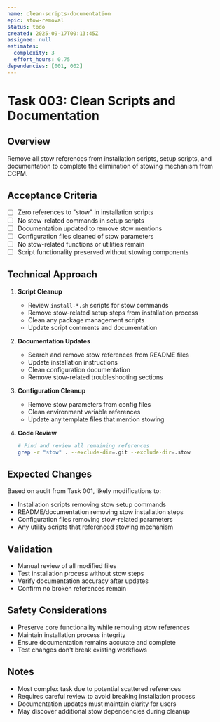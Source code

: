 ```yaml
---
name: clean-scripts-documentation
epic: stow-removal
status: todo
created: 2025-09-17T00:13:45Z
assignee: null
estimates:
  complexity: 3
  effort_hours: 0.75
dependencies: [001, 002]
---
```


# Task 003: Clean Scripts and Documentation

## Overview
Remove all stow references from installation scripts, setup scripts, and documentation to complete the elimination of stowing mechanism from CCPM.

## Acceptance Criteria
- [ ] Zero references to "stow" in installation scripts
- [ ] No stow-related commands in setup scripts
- [ ] Documentation updated to remove stow mentions
- [ ] Configuration files cleaned of stow parameters
- [ ] No stow-related functions or utilities remain
- [ ] Script functionality preserved without stowing components

## Technical Approach
1. **Script Cleanup**
   - Review `install-*.sh` scripts for stow commands
   - Remove stow-related setup steps from installation process
   - Clean any package management scripts
   - Update script comments and documentation

2. **Documentation Updates**
   - Search and remove stow references from README files
   - Update installation instructions
   - Clean configuration documentation
   - Remove stow-related troubleshooting sections

3. **Configuration Cleanup**
   - Remove stow parameters from config files
   - Clean environment variable references
   - Update any template files that mention stowing

4. **Code Review**
   ```bash
   # Find and review all remaining references
   grep -r "stow" . --exclude-dir=.git --exclude-dir=.stow
   ```

## Expected Changes
Based on audit from Task 001, likely modifications to:
- Installation scripts removing stow setup commands
- README/documentation removing stow installation steps
- Configuration files removing stow-related parameters
- Any utility scripts that referenced stowing mechanism

## Validation
- Manual review of all modified files
- Test installation process without stow steps
- Verify documentation accuracy after updates
- Confirm no broken references remain

## Safety Considerations
- Preserve core functionality while removing stow references
- Maintain installation process integrity
- Ensure documentation remains accurate and complete
- Test changes don't break existing workflows

## Notes
- Most complex task due to potential scattered references
- Requires careful review to avoid breaking installation process
- Documentation updates must maintain clarity for users
- May discover additional stow dependencies during cleanup